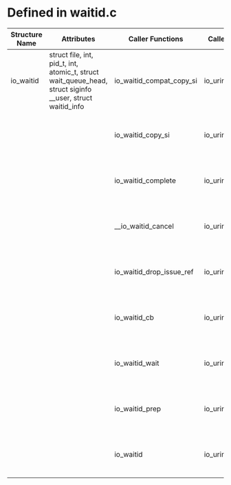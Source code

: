 # Defined in waitid.c

| Structure Name | Attributes | Caller Functions | Caller Source | Usage |
| - | - | - | - | - |
| io_waitid | struct file, int, pid_t, int, atomic_t, struct wait_queue_head, struct siginfo __user, struct waitid_info | io_waitid_compat_copy_si | io_uring/waitid.c | function parameter |
| | | io_waitid_copy_si | io_uring/waitid.c | function parameter, initialized local variable |
| | | io_waitid_complete | io_uring/waitid.c | function parameter, initialized local variable |
| | | __io_waitid_cancel | io_uring/waitid.c | function parameter, initialized local variable |
| | | io_waitid_drop_issue_ref | io_uring/waitid.c | function parameter, initialized local variable |
| | | io_waitid_cb | io_uring/waitid.c | function parameter, initialized local variable |
| | | io_waitid_wait | io_uring/waitid.c | function parameter, initialized local variable |
| | | io_waitid_prep | io_uring/waitid.c | function parameter, initialized local variable |
| | | io_waitid | io_uring/waitid.c | function parameter, initialized local variable |
